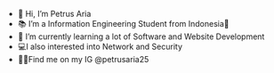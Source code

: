 - 👋 Hi, I’m Petrus Aria
- 📚 I’m a Information Engineering Student from Indonesia📌
- 🌱 I’m currently learning a lot of Software and Website Development
- 💻I also interested into Network and Security
- 🙋‍♀️Find me on my IG @petrusaria25

<!---
PetrusAriaa/PetrusAriaa is a ✨ special ✨ repository because its `README.md` (this file) appears on your GitHub profile.
You can click the Preview link to take a look at your changes.
--->
